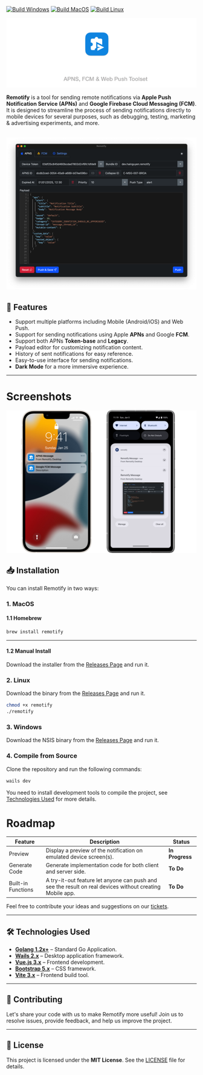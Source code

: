 [![Build Windows](https://github.com/haithngn/remotify/actions/workflows/build_windows.yaml/badge.svg)](https://github.com/haithngn/remotify/actions/workflows/build_windows.yaml) [![Build MacOS](https://github.com/haithngn/remotify/actions/workflows/build_osx.yaml/badge.svg)](https://github.com/haithngn/remotify/actions/workflows/build_osx.yaml) [![Build Linux](https://github.com/haithngn/remotify/actions/workflows/build_linux.yaml/badge.svg)](https://github.com/haithngn/remotify/actions/workflows/build_linux.yaml)

![Remotify](./screenshots/banner.png)


**Remotify** is a tool for sending remote notifications via **Apple Push Notification Service (APNs)** and **Google Firebase Cloud Messaging (FCM)**. It is designed to streamline the process of sending notifications directly to mobile devices for several purposes, such as debugging, testing, marketing & advertising experiments, and more.

![Remotify](./screenshots/remotify.png)
---

## 🚀 Features

- Support multiple platforms including Mobile (Android/iOS) and Web Push.
- Support for sending notifications using Apple **APNs** and Google **FCM**.
- Support both APNs **Token-base** and **Legacy**.
- Payload editor for customizing notification content.
- History of sent notifications for easy reference.
- Easy-to-use interface for sending notifications.
- **Dark Mode** for a more immersive experience.

---

# Screenshots
![Demo](./screenshots/mobile_locked_screens.png)

## 📥 Installation

You can install Remotify in two ways:

### 1. MacOS
#### 1.1 Homebrew
```bash
brew install remotify
```
---
#### 1.2 Manual Install
Download the installer from the [Releases Page](https://github.com/haithngn/remotify/releases) and run it.
### 2. Linux
Download the binary from the [Releases Page](https://github.com/haithngn/remotify/releases) and run it.
```bash
chmod +x remotify
./remotify
```
### 3. Windows
Download the NSIS binary from the [Releases Page](https://github.com/haithngn/remotify/releases) and run it.

### 4. Compile from Source
Clone the repository and run the following commands:
```bash
wails dev
```
You need to install development tools to compile the project, see [Technologies Used](#🛠️-technologies-used) for more details.

# Roadmap
| Feature | Description                                                                                              | Status   |
|---|----------------------------------------------------------------------------------------------------------|---|
| Preview | Display a preview of the notification on emulated device screen(s).                                      | **In Progress** |
| Generate Code | Generate implementation code for both client and server side.                                            | **To Do** |
| Built-in Functions | A try-it-out feature let anyone can push and see the result on real devices without creating Mobile app. | **To Do** |

Feel free to contribute your ideas and suggestions on our [tickets](https://github.com/haithngn/remotify/issues).


---

## 🛠️ Technologies Used

- **[Golang 1.2x+](https://golang.org/)** – Standard Go Application.
- **[Wails 2.x](https://wails.io/)** – Desktop application framework.
- **[Vue.js 3.x](https://vuejs.org/)** – Frontend development.
- **[Bootstrap 5.x](https://getbootstrap.com/)** – CSS framework.
- **[Vite 3.x](https://vitejs.dev/)** – Frontend build tool.

---

## 🤝 Contributing

Let's share your code with us to make Remotify more useful!
Join us to resolve issues, provide feedback, and help us improve the project.


---

## 📜 License

This project is licensed under the **MIT License**. See the [LICENSE](LICENSE) file for details.
